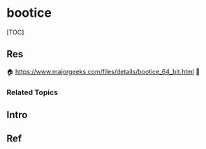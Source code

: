 # bootice

[TOC]



## Res
🏠 https://www.majorgeeks.com/files/details/bootice_64_bit.html
🚧 


### Related Topics



## Intro



## Ref
